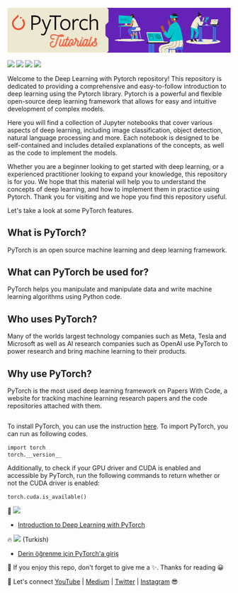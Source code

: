 ![](https://github.com/TirendazAcademy/Deep-Learning-with-PyTorch/blob/main/Images/Pytorch-Banner.png)

[![](https://img.shields.io/badge/Python-00092C?&style=plastic&logo=python&logoColor=white)]()
[![](https://img.shields.io/badge/Pytorch-470D21?&style=plastic&logo=pytorch&logoColor=white)]()
[![](https://img.shields.io/badge/Comet-darkgreen?&style=plastic&logo=comet&logoColor=white)]()
[![](https://img.shields.io/badge/DeepLearning-820000?&style=plastic&logo=deeplearning&logoColor=white)]()

Welcome to the Deep Learning with Pytorch repository! This repository is dedicated to providing a comprehensive and easy-to-follow introduction to deep learning using the Pytorch library. Pytorch is a powerful and flexible open-source deep learning framework that allows for easy and intuitive development of complex models.

Here you will find a collection of Jupyter notebooks that cover various aspects of deep learning, including image classification, object detection, natural language processing and more. Each notebook is designed to be self-contained and includes detailed explanations of the concepts, as well as the code to implement the models.

Whether you are a beginner looking to get started with deep learning, or a experienced practitioner looking to expand your knowledge, this repository is for you. We hope that this material will help you to understand the concepts of deep learning, and how to implement them in practice using Pytorch. Thank you for visiting and we hope you find this repository useful. 

Let's take a look at some PyTorch features.

## What is PyTorch?

PyTorch is an open source machine learning and deep learning framework.

## What can PyTorch be used for?

PyTorch helps you manipulate and manipulate data and write machine learning algorithms using Python code.

## Who uses PyTorch?

Many of the worlds largest technology companies such as Meta, Tesla and Microsoft as well as AI research companies such as OpenAI use PyTorch to power research and bring machine learning to their products.

## Why use PyTorch?

PyTorch is the most used deep learning framework on Papers With Code, a website for tracking machine learning research papers and the code repositories attached with them.

## 

To install PyTorch, you can use the instruction [here](https://pytorch.org/). To import PyTorch, you can run as following codes.

```
import torch
torch.__version__
```
Additionally, to check if your GPU driver and CUDA is enabled and accessible by PyTorch, run the following commands to return whether or not the CUDA driver is enabled:

```
torch.cuda.is_available()
```

🚀 [![](https://img.shields.io/badge/YouTube-FF0000?style=plastic&logo=youtube&logoColor=white)](https://www.youtube.com/c/TirendazAcademy)

- [Introduction to Deep Learning with PyTorch](https://www.youtube.com/watch?v=eB8ogfU1e_8)

🔥 [![](https://img.shields.io/badge/YouTube-FF0000?style=plastic&logo=youtube&logoColor=white)](https://www.youtube.com/c/tirendazakademi) (Turkish)

- [Derin öğrenme için PyTorch'a giriş](https://www.youtube.com/watch?v=z0qJRc_WgEw)

📌 If you enjoy this repo, don't forget to give me a ✨. Thanks for reading 😀

🔗 Let's connect [YouTube](http://youtube.com/tirendazacademy) | [Medium](http://tirendazacademy.medium.com) | [Twitter](http://twitter.com/tirendazacademy) | [Instagram](https://www.instagram.com/tirendazacademy) 😎



